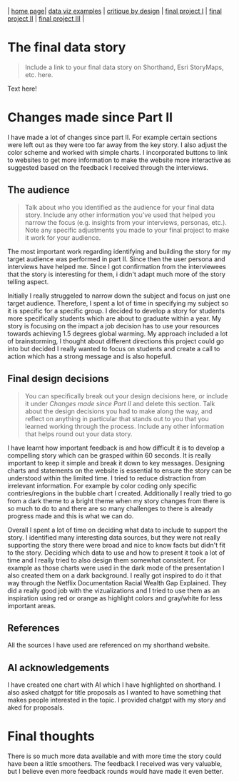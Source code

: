 | [home page](README.md)| [data viz examples](data-viz.md) | [critique by design](critique-by-design.md) | [final project I](final-project-part-one.md) | [final project II](final-project-part-two.md) | [final project III](final-project-part-three.md) |



# The final data story
> Include a link to your final data story on Shorthand, Esri StoryMaps, etc. here. 

Text here!

# Changes made since Part II
I have made a lot of changes since part II. For example certain sections were left out as they were too far away from the key story. I also adjust the color scheme and worked with simple charts. I incorporated buttons to link to websites to get more information to make the website more interactive as suggested based on the feedback I received through the interviews.

## The audience
> Talk about who you identified as the audience for your final data story.  Include any other information you've used that helped you narrow the focus (e.g. insights from your interviews, personas, etc.).  Note any specific adjustments you made to your final project to make it work for your audience.

The most important work regarding identifying and building the story for my target audience was performed in part II. Since then the user persona and interviews have helped me. Since I got confirmation from the interviewees that the story is interesting for them, i didn't adapt much more of the story telling aspect.


Initially I really struggeled to narrow down the subject and focus on just one target audience. Therefore, I spent a lot of time in specifying my subject so it is specific for a specific group. I decided to develop a story for students more specifically students which are about to graduate within a year. My story is focusing on the impact a job decision has to use your resources towards achieving 1.5 degrees global warming. 
My approach included a lot of brainstorming, I thought about different directions this project could go into but decided I really wanted to focus on students and create a call to action which has a strong message and is also hopefull.

## Final design decisions
> You can specifically break out your design decisions here, or include it under *Changes made since Part II* and delete this section. Talk about the design decisions you had to make along the way, and reflect on anything in particular that stands out to you that you learned working through the process.  Include any other information that helps round out your data story. 

I have learnt how important feedback is and how difficult it is to develop a compelling story which can be grasped within 60 seconds. It is really important to keep it simple and break it down to key messages. Designing charts and statements on the website is essential to ensure the story can be understood within the limited time. I tried to reduce distraction from irrelevant information. For example by color coding only specific contries/regions in the bubble chart I created. Additionally I really tried to go from a dark theme to a bright theme when my story changes from there is so much to do to and there are so many challenges to there is already progress made and this is what we can do.

Overall I spent a lot of time on deciding what data to include to support the story. I identified many interesting data sources, but they were not really supporting the story there were broad and nice to know facts but didn't fit to the story. Deciding which data to use and how to present it took a lot of time and I really tried to also design them somewhat consistent. For example as those charts were used in the dark mode of the presentation I also created them on a dark background. I really got inspired to do it that way through the Netflix Documentation Racial Wealth Gap Explained. They did a really good job with the vizualizations and I tried to use them as an inspiration using red or orange as highlight colors and gray/white for less important areas.

## References
All the sources I have used are referenced on my shorthand website. 

## AI acknowledgements
I have created one chart with AI which I have highlighted on shorthand. I also asked chatgpt for title proposals as I wanted to have something that makes people interested in the topic. I provided chatgpt with my story and aked for proposals. 


# Final thoughts

There is so much more data available and with more time the story could have been a little smoothers. The feedback I received was very valuable, but I believe even more feedback rounds would have made it even better.


